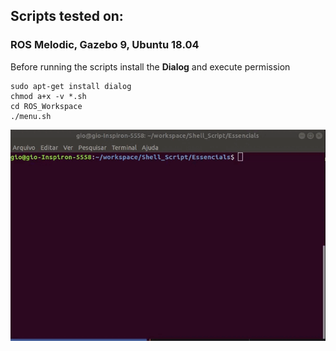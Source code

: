 <h2>Scripts tested on:<br> <h3>ROS Melodic, Gazebo 9, Ubuntu 18.04</h3> </h2>

Before running the scripts install the **Dialog** and execute permission


``` 
sudo apt-get install dialog
chmod a+x -v *.sh
cd ROS_Workspace
./menu.sh
```

![terminal](https://github.com/Giovane-F-Moreira/Shell_Script/blob/main/Essencials.gif)
